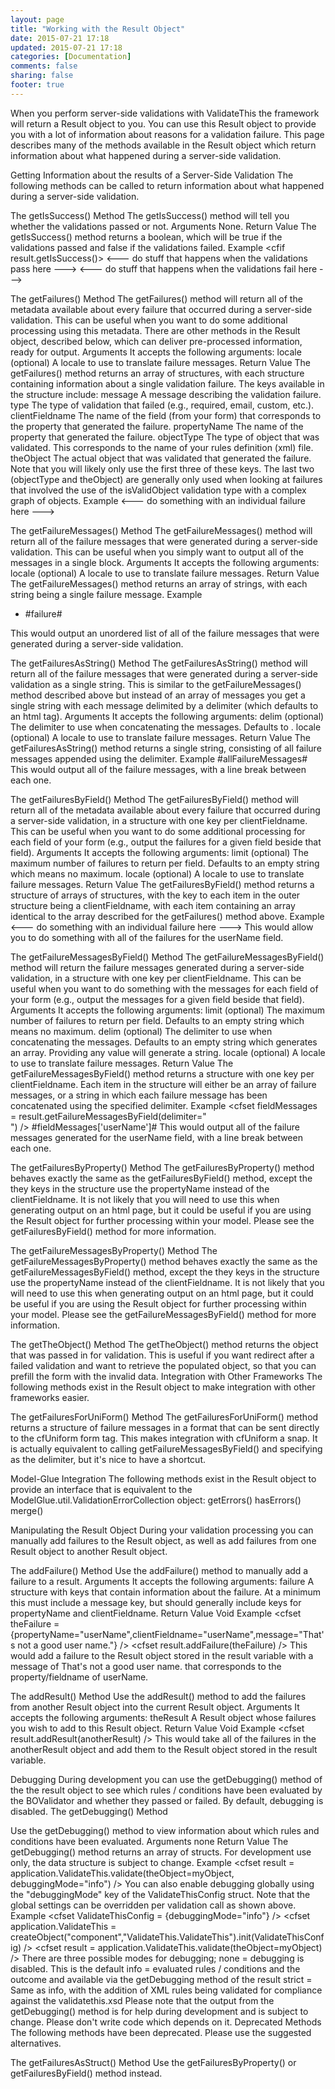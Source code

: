 ```yaml
---
layout: page
title: "Working with the Result Object"
date: 2015-07-21 17:18
updated: 2015-07-21 17:18
categories: [Documentation]
comments: false
sharing: false
footer: true
---
```

When you perform server-side validations with ValidateThis the framework will return a Result object to you. You can use this Result object to provide you with a lot of information about reasons for a validation failure. This page describes many of the methods available in the Result object which return information about what happened during a server-side validation.

Getting Information about the results of a Server-Side Validation
The following methods can be called to return information about what happened during a server-side validation.

The getIsSuccess() Method
The getIsSuccess() method will tell you whether the validations passed or not.
Arguments
None.
Return Value
The getIsSuccess() method returns a boolean, which will be true if the validations passed and false if the validations failed.
Example
<cfset result = application.ValidateThis.validate(myObject) />
<cfif result.getIsSuccess()>
	<---  do stuff that happens when the validations pass here --->
<cfelse>
	<---  do stuff that happens when the validations fail here --->
</cfif>

The getFailures() Method
The getFailures() method will return all of the metadata available about every failure that occurred during a server-side validation. This can be useful when you want to do some additional processing using this metadata. There are other methods in the Result object, described below, which can deliver pre-processed information, ready for output.
Arguments
It accepts the following arguments:
locale (optional) A locale to use to translate failure messages.
Return Value
The getFailures() method returns an array of structures, with each structure containing information about a single validation failure. The keys available in the structure include:
message A message describing the validation failure.
type The type of validation that failed (e.g., required, email, custom, etc.).
clientFieldname The name of the field (from your form) that corresponds to the property that generated the failure.
propertyName The name of the property that generated the failure.
objectType The type of object that was validated. This corresponds to the name of your rules definition (xml) file.
theObject The actual object that was validated that generated the failure.
Note that you will likely only use the first three of these keys. The last two (objectType and theObject) are generally only used when looking at failures that involved the use of the isValidObject validation type with a complex graph of objects.
Example
<cfset result = application.ValidateThis.validate(myObject) />
<cfset allFailures = result.getFailures() />
<cfloop array="#allFailures#" index="failure">
	<---  do something with an individual failure here --->
</cfloop>

The getFailureMessages() Method
The getFailureMessages() method will return all of the failure messages that were generated during a server-side validation. This can be useful when you simply want to output all of the messages in a single block.
Arguments
It accepts the following arguments:
locale (optional) A locale to use to translate failure messages.
Return Value
The getFailureMessages() method returns an array of strings, with each string being a single failure message.
Example
<cfset result = application.ValidateThis.validate(myObject) />
<cfset allFailureMessages = result.getFailureMessages() />
<cfoutput>
	<ul>
		<cfloop array="#allFailureMessages#" index="failure">
			<li>#failure#</li>
		</cfloop>
	</ul>
</cfoutput>
This would output an unordered list of all of the failure messages that were generated during a server-side validation.

The getFailuresAsString() Method
The getFailuresAsString() method will return all of the failure messages that were generated during a server-side validation as a single string. This is similar to the getFailureMessages() method described above but instead of an array of messages you get a single string with each message delimited by a delimiter (which defaults to an html
tag).
Arguments
It accepts the following arguments:
delim (optional) The delimiter to use when concatenating the messages. Defaults to
.
locale (optional) A locale to use to translate failure messages.
Return Value
The getFailuresAsString() method returns a single string, consisting of all failure messages appended using the delimiter.
Example
<cfset result = application.ValidateThis.validate(myObject) />
<cfset allFailureMessages = result.getFailuresAsString() />
<cfoutput>#allFailureMessages#</cfoutput>
This would output all of the failure messages, with a line break between each one.

The getFailuresByField() Method
The getFailuresByField() method will return all of the metadata available about every failure that occurred during a server-side validation, in a structure with one key per clientFieldname. This can be useful when you want to do some additional processing for each field of your form (e.g., output the failures for a given field beside that field).
Arguments
It accepts the following arguments:
limit (optional) The maximum number of failures to return per field. Defaults to an empty string which means no maximum.
locale (optional) A locale to use to translate failure messages.
Return Value
The getFailuresByField() method returns a structure of arrays of structures, with the key to each item in the outer structure being a clientFieldname, with each item containing an array identical to the array described for the getFailures() method above.
Example
<cfset result = application.ValidateThis.validate(myObject) />
<cfset fieldFailures = result.getFailuresByField() />
<cfloop array="#fieldFailures['userName']#" index="failure">
	<---  do something with an individual failure here --->
</cfloop>
This would allow you to do something with all of the failures for the userName field.

The getFailureMessagesByField() Method
The getFailureMessagesByField() method will return the failure messages generated during a server-side validation, in a structure with one key per clientFieldname. This can be useful when you want to do something with the messages for each field of your form (e.g., output the messages for a given field beside that field).
Arguments
It accepts the following arguments:
limit (optional) The maximum number of failures to return per field. Defaults to an empty string which means no maximum.
delim (optional) The delimiter to use when concatenating the messages. Defaults to an empty string which generates an array. Providing any value will generate a string.
locale (optional) A locale to use to translate failure messages.
Return Value
The getFailureMessagesByField() method returns a structure with one key per clientFieldname. Each item in the structure will either be an array of failure messages, or a string in which each failure message has been concatenated using the specified delimiter.
Example
<cfset result = application.ValidateThis.validate(myObject) />
<cfset fieldMessages = result.getFailureMessagesByField(delimiter="<br />") />
<cfoutput>#fieldMessages['userName']#</cfoutput>
This would output all of the failure messages generated for the userName field, with a line break between each one.

The getFailuresByProperty() Method
The getFailuresByProperty() method behaves exactly the same as the getFailuresByField() method, except the they keys in the structure use the propertyName instead of the clientFieldname. It is not likely that you will need to use this when generating output on an html page, but it could be useful if you are using the Result object for further processing within your model.
Please see the getFailuresByField() method for more information.

The getFailureMessagesByProperty() Method
The getFailureMessagesByProperty() method behaves exactly the same as the getFailureMessagesByField() method, except the they keys in the structure use the propertyName instead of the clientFieldname. It is not likely that you will need to use this when generating output on an html page, but it could be useful if you are using the Result object for further processing within your model.
Please see the getFailureMessagesByField() method for more information.

The getTheObject() Method
The getTheObject() method returns the object that was passed in for validation. This is useful if you want redirect after a failed validation and want to retrieve the populated object, so that you can prefill the form with the invalid data.
Integration with Other Frameworks
The following methods exist in the Result object to make integration with other frameworks easier.

The getFailuresForUniForm() Method
The getFailuresForUniForm() method returns a structure of failure messages in a format that can be sent directly to the cfUniform form tag. This makes integration with cfUniform a snap. It is actually equivalent to calling getFailureMessagesByField() and specifying
as the delimiter, but it's nice to have a shortcut.

Model-Glue Integration
The following methods exist in the Result object to provide an interface that is equivalent to the ModelGlue.util.ValidationErrorCollection object:
getErrors()
hasErrors()
merge()

Manipulating the Result Object
During your validation processing you can manually add failures to the Result object, as well as add failures from one Result object to another Result object.

The addFailure() Method
Use the addFailure() method to manually add a failure to a result.
Arguments
It accepts the following arguments:
failure A structure with keys that contain information about the failure. At a minimum this must include a message key, but should generally include keys for propertyName and clientFieldname.
Return Value
Void
Example
<cfset theFailure = {propertyName="userName",clientFieldname="userName",message="That's not a good user name."} />
<cfset result.addFailure(theFailure) />
This would add a failure to the Result object stored in the result variable with a message of That's not a good user name. that corresponds to the property/fieldname of userName.

The addResult() Method
Use the addResult() method to add the failures from another Result object into the current Result object.
Arguments
It accepts the following arguments:
theResult A Result object whose failures you wish to add to this Result object.
Return Value
Void
Example
<cfset result.addResult(anotherResult) />
This would take all of the failures in the anotherResult object and add them to the Result object stored in the result variable.

Debugging
During development you can use the getDebugging() method of the the result object to see which rules / conditions have been evaluated by the BOValidator and whether they passed or failed. By default, debugging is disabled.
The getDebugging() Method

Use the getDebugging() method to view information about which rules and conditions have been evaluated.
Arguments
none
Return Value
The getDebugging() method returns an array of structs. For development use only, the data structure is subject to change.
Example
<cfset result = application.ValidateThis.validate(theObject=myObject, debuggingMode="info") />
<cfdump var="#result.getDebugging()#" />
You can also enable debugging globally using the "debuggingMode" key of the ValidateThisConfig struct. Note that the global settings can be overridden per validation call as shown above.
Example
<cfset ValidateThisConfig = {debuggingMode="info"} />
<cfset application.ValidateThis = createObject("component","ValidateThis.ValidateThis").init(ValidateThisConfig) />
<cfset result = application.ValidateThis.validate(theObject=myObject) />
<cfdump var="#result.getDebugging()#" />
There are three possible modes for debugging;
none = debugging is disabled. This is the default
info = evaluated rules / conditions and the outcome and available via the getDebugging method of the result
strict = Same as info, with the addition of XML rules being validated for compliance against the validatethis.xsd
Please note that the output from the getDebugging() method is for help during development and is subject to change. Please don't write code which depends on it.
Deprecated Methods
The following methods have been deprecated. Please use the suggested alternatives.

The getFailuresAsStruct() Method
Use the getFailuresByProperty() or getFailuresByField() method instead.

